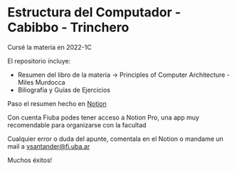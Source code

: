 # Estructura del Computador - Cabibbo - Trinchero

Cursé la materia en 2022-1C

El repositorio incluye:
* Resumen del libro de la materia -> Principles of Computer Architecture - Miles Murdocca
* Biliografía y Guías de Ejercicios

Paso el resumen hecho en [Notion](https://tide-lantern-9ea.notion.site/ESTRUCTURA-DEL-COMPUTADOR-66-70-dbabaea07fed42e29d37cbd0c626a455)

Con cuenta Fiuba podes tener acceso a Notion Pro, una app muy recomendable para organizarse con la facultad

Cualquier error o duda del apunte, comentala en el Notion o mandame un mail a vsantander@fi.uba.ar 

Muchos éxitos!
